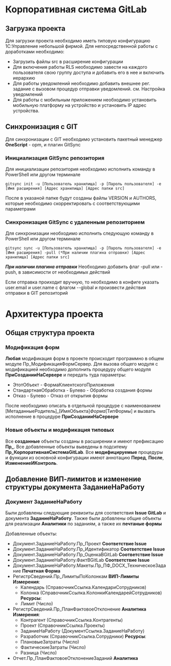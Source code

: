 # Корпоративная система GitLab


## Загрузка проекта

Для загрузки проекта необходимо иметь типовую конфигурацию 1С:Управление небольшой фирмой.
Для непосредственной работы с доработками необходимо:
- Загрузить файлы src в расширение конфигурации
- Для включения работы RLS необходимо завести на каждого пользователя свою группу доступа и добавить его в нее и включить иерархию
- Для работы уведомлений необходимо добавить внешнее рег. задание с вызовом процедур отправки уведомлений. см. Настройка уведомлений
- Для работы с мобильным приложением необходимо установить мобильную платформу на устройство и установить IP адрес устройства.

## Синхронизация с GIT

Для синхронизации с GIT необходимо установить пакетный менеджер **OneScript** - opm, и плагин GitSync

### Инициализация GitSync репозитория

Для инициализации репозитория необходимо исполнить команду в PowerShell или другом терминале

```
gitsync init -u [Пользователь хранилища] -p [Пароль пользователя] -e [Имя расширения] [Адрес хранилища] [Адрес папки src]
```
После в указаной папке будут созданы файлы VERSION и AUTHORS, которые необходимо скорректировать с соответствующими параметрами

### Синхронизация GitSync с удаленным репозиторием

Для синхронизации необходимо исполнить следующую команду в PowerShell или другом терминале

```
gitsync sync -u [Пользователь хранилища] -p [Пароль пользователя] -e [Имя расширения] -pull (*При наличии плагина отправки) [Адрес хранилища] [Адрес папки src]
```
***При наличии плагина отправки***
Необходимо добавить флаг -pull или -push, в зависимости от необходимых действий

Если отправка проиходит вручную, то необходимо в конфиге указать user.email и user.name с флагом --global
и произвести действия отправки в GIT репозиторий

# Архитектура проекта

## Общая структура проекта

### Модификация форм

**Любая** модификация форм в проекте происходит программно в общем модуле Пр_МодификацияФормСервер.
Для вызова общего модуля с модификацией необходимо дополнить процедуру общего модуля **ПриСозданииНаСервере** и передать туда параметры:

- ЭтотОбъект - ФормаКлиентскогоПриложения
- СтандартнаяОбработка - Булево - Обработка создания формы
- Отказ - Булево - Отказ от открытия формы

После необходимо описать в отдельной процедуре с наименованием [МетаданныеРодитель]_[ИмяОбъекта]_Форма_[ТипФормы] и вызвать исполнение в процедуре **ПриСозданииНаСервере**

### Новые объекты и модификация типовых

Все **созданные** объекты созданы в расширении и имеют префиксацию **Пр_**. Все добавленные объекты выведены в подситему **Пр_КорпоративнаяСистемаGitLab**.
Все **модифицируемые** процедуры и функции из основной конфигурации имеют аннотацию **Перед**, **После**, **ИзменениеИКонтроль**.

## Добавление ВИП-лимитов и изменение структуры документа ЗаданиеНаРаботу

### Документ ЗаданиеНаРаботу

Были добавлены следующие реквизиты для соответствия **Issue GitLab** и документа **ЗаданиеНаРаботу**.
Также были добавлены общие объекты для реализации **Аналитики** по заданиям, а также их **печтаные формы**

Добавленные объекты:
- Документ.ЗаданиеНаРаботу.Пр_Проект **Соответствие Issue**
- Документ.ЗаданиеНаРаботу.Пр_Идентификатор **Соответствие Issue**
- Документ.ЗаданиеНаРаботу.Пр_ОценкаВGitLab **Соответствие Issue**
- Документ.ЗаданиеНаРаботу.ФактВGitLab **Соответствие Issue**
- Документ.ЗаданиеНаРаботу.Макеты.Пр_ПФ_DOCX_ТехническоеЗадание **Печатная Форма**
- РегистрСведений.Пр_ЛимитыПоКолонкам **ВИП-Лимиты**
**Измерения**:
	- Календарь (СправочникСсылка.КалендариСотрудников)
	- Колонка (СправочникСсылка.КолонкиКалендарейСотрудников)
**Ресурсы**:
	- Лимит (Число)
- РегистрСведений.Пр_ПланФактовоеОтклонение **Аналитика**
**Измерения**:
	- Контрагент (СправочникСсылка.Контрагенты)
	- Проект (СправочникСсылка.Проекты)
	- ЗаданиеНаРаботу (ДокументСсылка.ЗаданиеНаРаботу)
	- Разработчик (СправочникСсылка.Сотрудники)
**Ресурсы**:
	- ПлановыеЗатраты (Число)
	- ФактическиеЗатраты (Число)
	- Разница (Число)
- Отчет.Пр_ПланФактовоеОтклонениеЗаданий **Аналитика**


###
